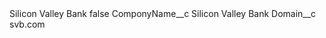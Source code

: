 <?xml version="1.0" encoding="UTF-8"?>
<CustomMetadata xmlns="http://soap.sforce.com/2006/04/metadata" xmlns:xsi="http://www.w3.org/2001/XMLSchema-instance" xmlns:xsd="http://www.w3.org/2001/XMLSchema">
    <label>Silicon Valley Bank</label>
    <protected>false</protected>
    <values>
        <field>ComponyName__c</field>
        <value xsi:type="xsd:string">Silicon Valley Bank</value>
    </values>
    <values>
        <field>Domain__c</field>
        <value xsi:type="xsd:string">svb.com</value>
    </values>
</CustomMetadata>
